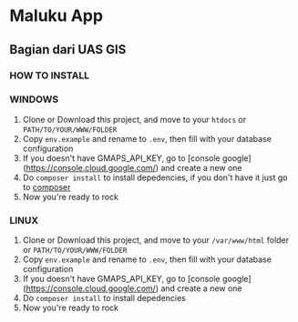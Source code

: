 # Maluku App

## Bagian dari UAS GIS

### HOW TO INSTALL

### WINDOWS

1. Clone or Download this project, and move to your `htdocs` or `PATH/TO/YOUR/WWW/FOLDER`
2. Copy `env.example` and rename to `.env`, then fill with your database configuration
3. If you doesn't have GMAPS_API_KEY, go to [console google] (https://console.cloud.google.com/) and create a new one
4. Do `composer install` to install depedencies, if you don't have it just go to [composer](https://getcomposer.org)
5. Now you're ready to rock

### LINUX

1. Clone or Download this project, and move to your `/var/www/html` folder or `PATH/TO/YOUR/WWW/FOLDER`
2. Copy `env.example` and rename to `.env`, then fill with your database configuration
3. If you doesn't have GMAPS_API_KEY, go to [console google] (https://console.cloud.google.com/) and create a new one
4. Do `composer install` to install depedencies
5. Now you're ready to rock